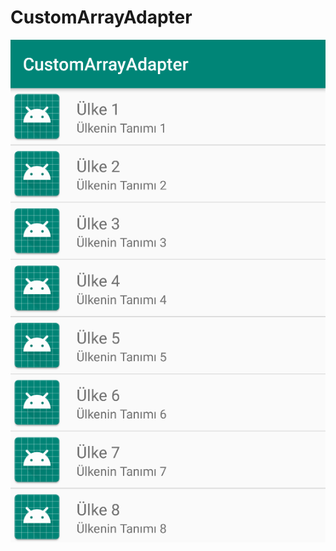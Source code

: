 # CustomArrayAdapter
![alt text](https://github.com/ihaydinn/CustomArrayAdapter/blob/master/Screenshot_2.png)
